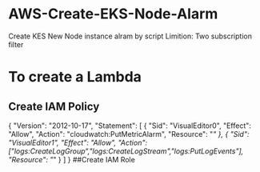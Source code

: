 # AWS-Create-EKS-Node-Alarm
Create KES New Node instance alram by script
Limition:
Two subscription filter

# To create a Lambda
## Create IAM Policy <Lambda-EKS-Node-Alarm-Policy>
{
    "Version": "2012-10-17",
    "Statement": [
        {
            "Sid": "VisualEditor0",
            "Effect": "Allow",
            "Action": "cloudwatch:PutMetricAlarm",
            "Resource": "*"
        },
        {
            "Sid": "VisualEditor1",
            "Effect": "Allow",
            "Action": ["logs:CreateLogGroup","logs:CreateLogStream","logs:PutLogEvents"],
            "Resource": "*"
        }
    ]
}
##Create IAM Role <Lambda-EKS-Node-Alarm-Role>
